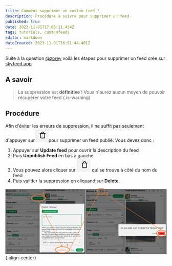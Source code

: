 ```yaml
---
title: Comment supprimer un custom feed ?
description: Procédure à suivre pour supprimer un feed 
published: true
date: 2023-11-01T17:05:11.434Z
tags: tutoriels, customfeeds
editor: markdown
dateCreated: 2023-11-01T16:51:44.401Z
---
```


Suite à la question [@zorey](https://bsky.app/profile/zorey.bsky.social/post/3kd4pz6mktf2p) voilà les étapes pour supprimer un feed crée sur [skyfeed.app](https://skyfeed.app)

## A savoir
> La suppression est **définitive** ! 
Vous n'aurez aucun moyen de pouvoir récupérer votre feed
{.is-warning}

## Procédure 
Afin d'éviter les erreurs de suppression, il ne suffit pas seulement d'appuyer sur![icone-poubelle-skyfeed.png](/captures/icone-poubelle-skyfeed.png)pour supprimer un feed publié. Vous devez donc : 
1. Appuyer sur **Update feed** pour ouvrir la description du feed
1. Puis **Unpublish Feed** en bas à gauche
1. Vous pouvez alors cliquer sur ![icone-poubelle-skyfeed.png](/captures/icone-poubelle-skyfeed.png) qui se trouve à côté du nom du feed
1. Puis valider la suppression en cliquand sur **Delete**.

![supprimer-feed.png](/captures/supprimer-feed.png){.align-center}










